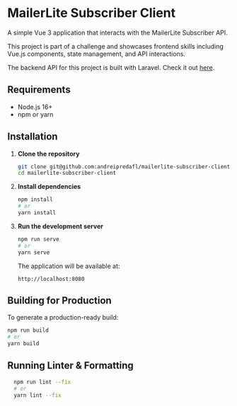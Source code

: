# MailerLite Subscriber Client

A simple Vue 3 application that interacts with the MailerLite Subscriber API.

This project is part of a challenge and showcases frontend skills including Vue.js components, state management, and API interactions.

The backend API for this project is built with Laravel. Check it out [here](https://github.com/andreipredafl/mailerlite-subscriber-api).

## Requirements

-   Node.js 16+
-   npm or yarn

## Installation

1.  **Clone the repository**

    ```bash
    git clone git@github.com:andreipredafl/mailerlite-subscriber-client.git
    cd mailerlite-subscriber-client
    ```

2.  **Install dependencies**

    ```bash
    npm install
    # or
    yarn install
    ```

3.  **Run the development server**

    ```bash
    npm run serve
    # or
    yarn serve
    ```

    The application will be available at:

    ```
    http://localhost:8080
    ```

## Building for Production

To generate a production-ready build:

```bash
npm run build
# or
yarn build
```

## Running Linter & Formatting

```bash
  npm run lint --fix
  # or
  yarn lint --fix
```
